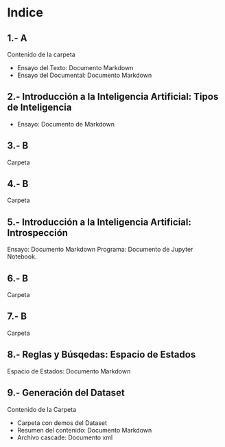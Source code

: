 # Indice

## 1.- A

Contenido de la carpeta

- Ensayo del Texto: Documento Markdown
- Ensayo del Documental: Documento Markdown

## 2.- Introducción a la Inteligencia Artificial: Tipos de Inteligencia

- Ensayo: Documento de Markdown

## 3.- B

Carpeta

## 4.- B

Carpeta

## 5.- Introducción a la Inteligencia Artificial: Introspección

Ensayo: Documento Markdown
Programa: Documento de Jupyter Notebook.

## 6.- B

Carpeta

## 7.- B

Carpeta

## 8.- Reglas y Búsqedas: Espacio de Estados

Espacio de Estados: Documento Markdown

## 9.- Generación del Dataset

Contenido de la Carpeta

- Carpeta con demos del Dataset
- Resumen del contenido: Documento Markdown
- Archivo cascade: Documento xml
